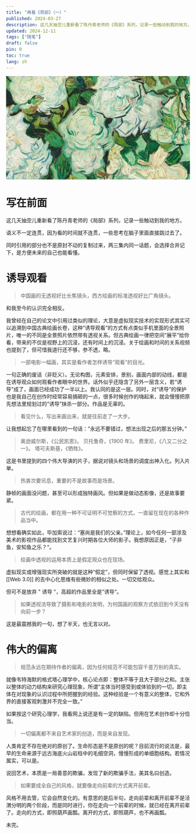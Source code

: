 ```yaml
---
title: "再看《局部》（一）"
published: 2024-03-27
description: 这几天抽空儿重新看了陈丹青老师的《局部》系列，记录一些触动到我的地方。
updated: 2024-12-11
tags: ["随笔"]
draft: false
pin: 0
toc: true
lang: zh
---
```


![封面](./_images/再看《局部》（一）-1754575470847.webp)

# 写在前面

这几天抽空儿重新看了陈丹青老师的《局部》系列，记录一些触动到我的地方。

语义不一定连贯，因为看的时间就不连贯，一些思考在脑子里面直接跳过去了。

同时引用的部分也不是原封不动的复制过来，两三集内同一话题，会选择合并记下，是方便未来的自己也能看懂。

# 诱导观看

> 中国画的无透视好比长焦镜头，西方绘画的标准透视好比广角镜头。

和我至今的认识完全相反。

我曾经在自己的论文中引用过类似的理论，大意是虚拟现实技术的实现形式其实可以追溯到中国古典绘画长卷，这种“诱导观看”的方式有点类似手机里面的全景照片，唯一的不同是全景照片依然带有透视关系。但古典绘画一律把空间“展平”给你看，带来的不仅是视野上的沉浸，还有时间上的沉浸。关于绘画和时间的关系视频也提到了，但可惜我道行还不够，参不透，略。

> 一部电影一幅画，其实是看作者怎样诱导“观看”的目光。

一句正确的废话（非贬义）。无论构图，元素安排，景别，画面内部的动线，都是在诱导观众如何观看作者眼中的世界。话外似乎还隐含了另外一层含义，若“诱导”成了，画面已经成功了一半以上。我认同的是这一层。同时，对“诱导”的保护也是我自己在创作时经常容易搞砸的一点，很多时候创作的嗨起来，就会慢慢把原先想法里规划过的“诱导”抹杀一部分。作品是无辜的。

> 看见什么，写出来画出来，就是往前走了一大步。

让我想起忘了在哪里看到的一句话：“永远不要错过，想法出现之后的那五分钟。”

> 奥逊威尔斯，《公民凯恩》。
> 贝托鲁奇，《1900 年》。
> 费里尼，《八又二分之一》。
> 塔可夫斯基，《牺牲》。

这是书里提到的四个伟大导演的片子，据说对镜头和场景的调度出神入化。列入片单。

> 热衷次要讯息，重要的不是故事而是场景。

静帧的画面没问题，甚至可以形成独特画风。但如果是做动态影像，还是故事要紧。

> 古代的绘画，都在用一种不可证明不可觉察的方式，一直留在现在的各种作品当中。

想想看确实如此，毕加索说过：“塞尚是我们的父亲。”理论上，如今任何一部涉及美术的影视作品都能找到文艺复兴时期各位大师的影子。我想原因正是，“子非鱼，安知鱼之乐？“。

> 绘画中透视的运用本质上是假定观众也在现场。

虚拟现实或增强现实所突破的就是这种“假定”，但同时保留了透视。感觉上其实和 [[Web 3.0]] 的去中心化思维有些微妙的相似之处。一切交给观众。

但可不是放弃 " 诱导 "，高超的作品里全是”诱导“。

> 如果透视法导致了摄影和电影的发明，为何国画的观察方式依旧到今天没有向前一步？

这是最震撼我的一句，想了半天，也无言以对。

# 伟大的偏离

> 规范永远在期待作者的偏离，因为任何规范不可能包容千差万别的真实。

就像韦特海默的格式塔心理学中，核心论点即：整体不等于且大于部分之和。主张以整体的动力结构来研究心理现象，所谓“主体当时感受到或体验到的一切，即主体在对现象的认识过程中所把握到的经验。这种经验是一个有意义的整体，它和外界的直接客观刺激并不完全一致。”

如果按这个研究心理学，我看网上说还是有一定的缺陷。但用在艺术创作却十分恰当。

> 一切偏离都不来自艺术家的创造，而是来自发现。

人类肯定不存在绝对的原创了。生命形态是不是原创的呢？目前流行的说法是，最早的生命来源于远古海底火山岩柱中的毛细空洞，慢慢形成的单细胞结构。若情况属实，可以是。

说回艺术，本质是一局善意的欺骗，发现了新的欺骗手法，美其名曰创造。

> 如果要成全自己的风格，就要像走向前辈的方式离开前辈。

风格不用去管，它会自然变化的。有意思的是后半句，走向前辈和离开前辈不是泾渭分明的两个阶段，而是同时进行，你在走向一个前辈的时候，就已经在离开前辈了。走向的方式，即照葫芦画瓢。离开的方式，即照葫芦，也不再画瓢。

未完。
